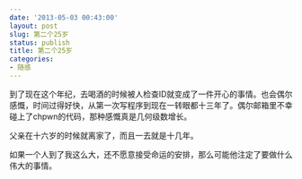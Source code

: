 ```yaml
---
date: '2013-05-03 00:43:00'
layout: post
slug: 第二个25岁
status: publish
title: 第二个25岁
categories:
- 随感
---
```


到了现在这个年纪，去喝酒的时候被人检查ID就变成了一件开心的事情。也会偶尔感慨，时间过得好快，从第一次写程序到现在一转眼都十三年了。偶尔邮箱里不幸碰上了chpwn的代码，那种感慨真是几何级数增长。

父亲在十六岁的时候就离家了，而且一去就是十几年。

如果一个人到了我这么大，还不愿意接受命运的安排，那么可能他注定了要做什么伟大的事情。